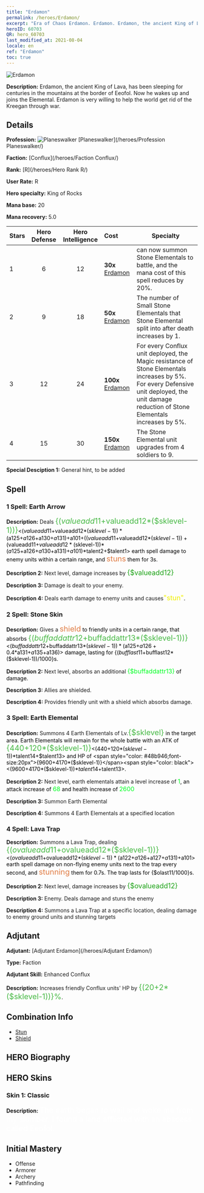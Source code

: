 ```yaml
---
title: "Erdamon"
permalink: /heroes/Erdamon/
excerpt: "Era of Chaos Erdamon. Erdamon. Erdamon, the ancient King of Lava, has been sleeping for centuries in the mountains at the border of Eeofol. Now he wakes up and joins the Elemental. Erdamon is very willing to help the world get rid of the Kreegan through war."
heroID: 60703
QR: hero_60703
last_modified_at: 2021-08-04
locale: en
ref: "Erdamon"
toc: true
---
```

  ![Erdamon](/images/h/h_Erdamon.jpg)

 **Description:** Erdamon, the ancient King of Lava, has been sleeping for centuries in the mountains at the border of Eeofol. Now he wakes up and joins the Elemental. Erdamon is very willing to help the world get rid of the Kreegan through war.
## Details
 **Profession:** ![Planeswalker](/images/h/h_prof_13.png)  [Planeswalker](/heroes/Profession Planeswalker/)

 **Faction:** [Conflux](/heroes/Faction Conflux/)

 **Rank:** [R](/heroes/Hero Rank R/)

 **User Rate:** R

 **Hero specialty:** King of Rocks

 **Mana base:** 20

 **Mana recovery:** 5.0


  | Stars | Hero Defense | Hero Intelligence | Cost |     Specialty     |
  |---------|:---------------:|:---------------:|:--|--------------------|
  |    1    | 6 | 12 | **30x** [Erdamon](/Items/her_380/) | <Earth Elemental> can now summon Stone Elementals to battle, and the mana cost of this spell reduces by 20%. |
  |    2    | 9 | 18 | **50x** [Erdamon](/Items/her_380/) | The number of Small Stone Elementals that Stone Elemental split into after death increases by 1. |
  |    3    | 12 | 24 | **100x** [Erdamon](/Items/her_380/) | For every Conflux unit deployed, the Magic resistance of Stone Elementals increases by 5%. For every Defensive unit deployed, the unit damage reduction of Stone Elementals increases by 5%. |
  |    4    | 15 | 30 | **150x** [Erdamon](/Items/her_380/) | The Stone Elemental unit upgrades from 4 soldiers to 9. |

 **Special Desciption 1:** General hint, to be added

## Spell
### 1 Spell: Earth Arrow
 **Description:** Deals <span style="color: #48b946;font-size:20px">{($valueadd11+$valueadd12*($sklevel-1))}</span><span style="color: black"><($valueadd11+$valueadd12*($sklevel-1))*($a125+$a126+$a130+$a131)+$a101+(($valueadd11+$valueadd12*($sklevel-1))+($valueadd11+$valueadd12*($sklevel-1))*($a125+$a126+$a130+$a131)+$a101)*$talent2+$talent1> earth spell damage to enemy units within a certain range, and <span style="color: #e07c44;font-size:20px">stuns</span><span style="color: black"> them for 3s.

 **Description 2:** Next level, damage increases by <span style="color: #1ca216;font-size:18px">{$valueadd12}</span><span style="color: black">

 **Description 3:** Damage is dealt to your enemy.

 **Description 4:** Deals earth damage to enemy units and causes<span style="color: #f0f000;font-size:18px">\"stun\"</span><span style="color: black">.

### 2 Spell: Stone Skin
 **Description:** Gives a <span style="color: #e07c44;font-size:20px">shield</span><span style="color: black"> to friendly units in a certain range, that absorbs <span style="color: #48b946;font-size:20px">{($buffaddattr12+$buffaddattr13*($sklevel-1))}</span><span style="color: black"><($buffaddattr12+$buffaddattr13*($sklevel-1))*($a125+$a126+0.4*$a131+$a135+$a136)> damage, lasting for {($bufflast11+$bufflast12*($sklevel-1))/1000}s.

 **Description 2:** Next level, absorbs an additional <span style="color: #00ff22;font-size:16px">{$buffaddattr13}</span><span style="color: black"> of damage.

 **Description 3:** Allies are shielded.

 **Description 4:** Provides friendly unit with a shield which absorbs damage.

### 3 Spell: Earth Elemental
 **Description:** Summons 4 Earth Elementals of Lv.<span style="color: #48b946;font-size:20px">{$sklevel}</span><span style="color: black"> in the target area. Earth Elementals will remain for the whole battle with an ATK of <span style="color: #48b946;font-size:20px">{440+120*($sklevel-1)}</span><span style="color: black"><(440+120*($sklevel-1))*$talent14+$talent13> and HP of <span style="color: #48b946;font-size:20px">{9600+4170*($sklevel-1)}</span><span style="color: black"><(9600+4170*($sklevel-1))*$talent14+$talent13>.

 **Description 2:** Next level, earth elementals attain a level increase of <span style="color: #00ff22;font-size:16px">1</span><span style="color: black">, an attack increase of <span style="color: #00ff22;font-size:16px">68</span><span style="color: black"> and health increase of <span style="color: #00ff22;font-size:16px">2600</span><span style="color: black">

 **Description 3:** Summon Earth Elemental

 **Description 4:** Summons 4 Earth Elementals at a specified location

### 4 Spell: Lava Trap
 **Description:** Summons a Lava Trap, dealing <span style="color: #48b946;font-size:20px">{($ovalueadd11+$ovalueadd12*($sklevel-1))}</span><span style="color: black"><($ovalueadd11+$ovalueadd12*($sklevel-1))*($a122+$a126+$a127+$a131)+$a101> earth spell damage on non-flying enemy units next to the trap every second, and <span style="color: #e07c44;font-size:20px">stunning</span><span style="color: black"> them for 0.7s. The trap lasts for {$olast11/1000}s.

 **Description 2:** Next level, damage increases by <span style="color: #1ca216;font-size:18px">{$ovalueadd12}</span><span style="color: black">

 **Description 3:** Enemy. Deals damage and stuns the enemy

 **Description 4:** Summons a Lava Trap at a specific location, dealing damage to enemy ground units and stunning targets


## Adjutant

 **Adjutant:**  [Adjutant Erdamon](/heroes/Adjutant Erdamon/) 

 **Type:**  Faction 

 **Adjutant Skill:**  Enhanced Conflux 

 **Description:** Increases friendly Conflux units' HP by <span style="color: #48b946;font-size:20px">{(20+2*($sklevel-1))}%</span><span style="color: black">.

## Combination Info

* [Stun](/combination/Stun/) 
* [Shield](/combination/Shield/) 

## HERO Biography

## HERO Skins
### Skin 1: **Classic**

 **Description:** <span style="color: #ffffff;font-size:20px">The earth began to wail and woke me from my slumber. I found a land afflicted with an abscess called Eeofol.</span>



## Initial Mastery
   - Offense
   - Armorer
   - Archery
   - Pathfinding
